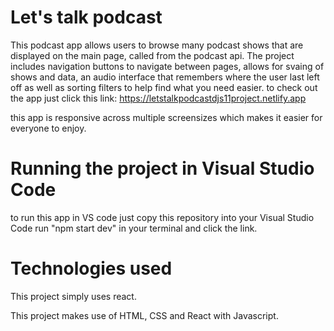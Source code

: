 # Let's talk podcast 

This podcast app allows users to browse many podcast shows that are displayed on the main page, called from the podcast api. The project includes navigation buttons to navigate between pages, allows for svaing of shows and data, an audio interface that remembers where the user last left off as well as sorting filters to help find what you need easier. to check out the app just click this link: https://letstalkpodcastdjs11project.netlify.app

this app is responsive across multiple screensizes which makes it easier for everyone to enjoy.

# Running the project in Visual Studio Code 
to run this app in VS code just copy this repository into your Visual Studio Code run "npm start dev" in your terminal and click the link.

# Technologies used 
This project simply uses react.

This project makes use of HTML, CSS and React with Javascript.




